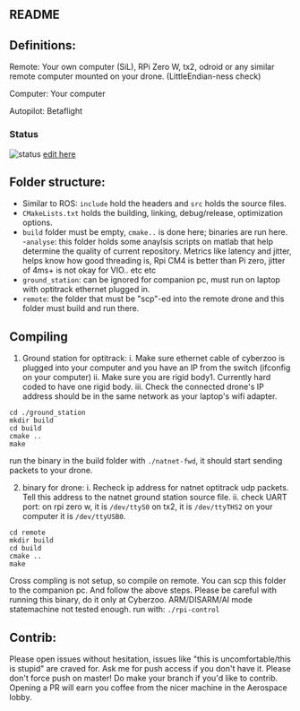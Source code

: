 ## README

## Definitions:
Remote: Your own computer (SiL), RPi Zero W, tx2, odroid or any similar remote computer mounted on your drone. (LittleEndian-ness check)

Computer: Your computer

Autopilot: Betaflight

### Status 
![status](https://drive.google.com/uc?export=view&id=19W_tH0GL1MzeCuHXVomWUDyCzVb7xr2Z)
[edit here](https://drive.google.com/drive/folders/1s6eHkhIduhhTMLy5Cp-5nNKC-lqeFxvV?usp=sharing)

## Folder structure:
- Similar to ROS: `include` hold the headers and `src` holds the source files.
- `CMakeLists.txt` holds the building, linking, debug/release, optimization options.
- `build` folder must be empty, `cmake..` is done here; binaries are run here. 
-`analyse`: this folder holds some anaylsis scripts on matlab that help determine the quality of current repository. Metrics like latency and jitter, helps know how good threading is, Rpi CM4 is better than Pi zero, jitter of 4ms+ is not okay for VIO.. etc etc
- `ground_station`: can be ignored for companion pc, must run on laptop with optitrack ethernet plugged in.
- `remote`: the folder that must be "scp"-ed into the remote drone and this folder must build and run there.

## Compiling
1. Ground station for optitrack:
i. Make sure ethernet cable of cyberzoo is plugged into your computer and you have an IP from the switch (ifconfig on your computer)
ii. Make sure you are rigid body1. Currently hard coded to have one rigid body.
iii. Check the connected drone's IP address should be in the same network as your laptop's wifi adapter.
```
cd ./ground_station 
mkdir build
cd build
cmake ..
make
```
run the binary in the build folder with `./natnet-fwd`, it should start sending packets to your drone.


2. binary for drone:
i. Recheck ip address for natnet optitrack udp packets. Tell this address to the natnet ground station source file.
ii. check UART port: on rpi zero w, it is `/dev/ttyS0` on tx2, it is `/dev/ttyTHS2` on your computer it is `/dev/ttyUSB0`.

```
cd remote
mkdir build
cd build
cmake ..
make
```
Cross compling is not setup, so compile on remote. You can scp this folder to the companion pc. And follow the above steps.
Please be careful with running this binary, do it only at Cyberzoo. ARM/DISARM/AI mode statemachine not tested enough.
run with: `./rpi-control`

## Contrib:
Please open issues without hesitation, issues like "this is uncomfortable/this is stupid" are craved for.
Ask me for push access if you don't have it. Please don't force push on master! Do make your branch if you'd like to contrib. Opening a PR will earn you coffee from the nicer machine in the Aerospace lobby.
